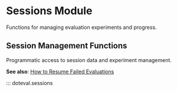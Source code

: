 # Sessions Module

Functions for managing evaluation experiments and progress.

## Session Management Functions

Programmatic access to session data and experiment management.

**See also**: [How to Resume Failed Evaluations](../how-to/resume-failed-evaluations.md)

::: doteval.sessions

